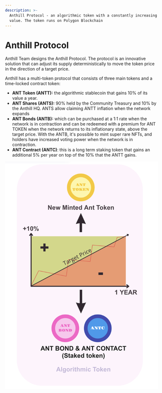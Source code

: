 ```yaml
---
description: >-
  Anthill Protocol - an algorithmic token with a constantly increasing target
  value. The token runs on Polygon Blockchain
---
```


# Anthill Protocol

Anthill Team designs the Anthill Protocol. The protocol is an innovative solution that can adjust its supply deterministically to move the token price in the direction of a target price.

Anthill has a multi-token protocol that consists of three main tokens and a time-locked contract token:

* **ANT Token (ANTT):** the algorithmic stablecoin that gains 10% of its value a year.
* **ANT Shares (ANTS):** 90% held by the Community Treasury and 10% by the Anthill HQ. ANTS allow claiming ANTT inflation when the network expands
* **ANT Bonds (ANTB):** which can be purchased at a 1:1 rate when the network is in contraction and can be redeemed with a premium for ANT TOKEN when the network returns to its inflationary state, above the target price. With the ANTB, it's possible to mint super rare NFTs, and holders have increased voting power when the network is in contraction.
* **ANT Contract (ANTC)**: this is a long term staking token that gains an additional 5% per year on top of the 10% that the ANTT gains.

![](<.gitbook/assets/Anthill Protocole.png>)
